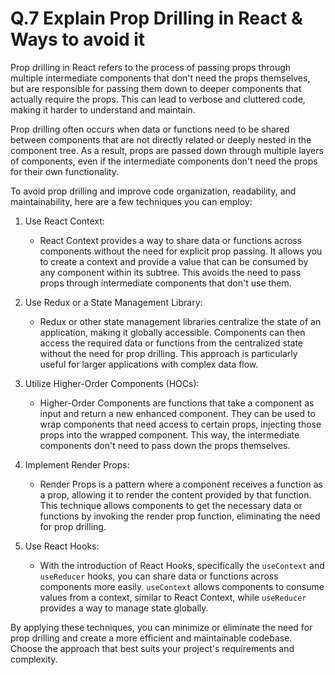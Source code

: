 # Q.7 Explain Prop Drilling in React & Ways to avoid it

Prop drilling in React refers to the process of passing props through multiple intermediate components that don't need the props themselves, but are responsible for passing them down to deeper components that actually require the props. This can lead to verbose and cluttered code, making it harder to understand and maintain.

Prop drilling often occurs when data or functions need to be shared between components that are not directly related or deeply nested in the component tree. As a result, props are passed down through multiple layers of components, even if the intermediate components don't need the props for their own functionality.

To avoid prop drilling and improve code organization, readability, and maintainability, here are a few techniques you can employ:

1. Use React Context:
   - React Context provides a way to share data or functions across components without the need for explicit prop passing. It allows you to create a context and provide a value that can be consumed by any component within its subtree. This avoids the need to pass props through intermediate components that don't use them.

2. Use Redux or a State Management Library:
   - Redux or other state management libraries centralize the state of an application, making it globally accessible. Components can then access the required data or functions from the centralized state without the need for prop drilling. This approach is particularly useful for larger applications with complex data flow.

3. Utilize Higher-Order Components (HOCs):
   - Higher-Order Components are functions that take a component as input and return a new enhanced component. They can be used to wrap components that need access to certain props, injecting those props into the wrapped component. This way, the intermediate components don't need to pass down the props themselves.

4. Implement Render Props:
   - Render Props is a pattern where a component receives a function as a prop, allowing it to render the content provided by that function. This technique allows components to get the necessary data or functions by invoking the render prop function, eliminating the need for prop drilling.

5. Use React Hooks:
   - With the introduction of React Hooks, specifically the `useContext` and `useReducer` hooks, you can share data or functions across components more easily. `useContext` allows components to consume values from a context, similar to React Context, while `useReducer` provides a way to manage state globally.

By applying these techniques, you can minimize or eliminate the need for prop drilling and create a more efficient and maintainable codebase. Choose the approach that best suits your project's requirements and complexity.